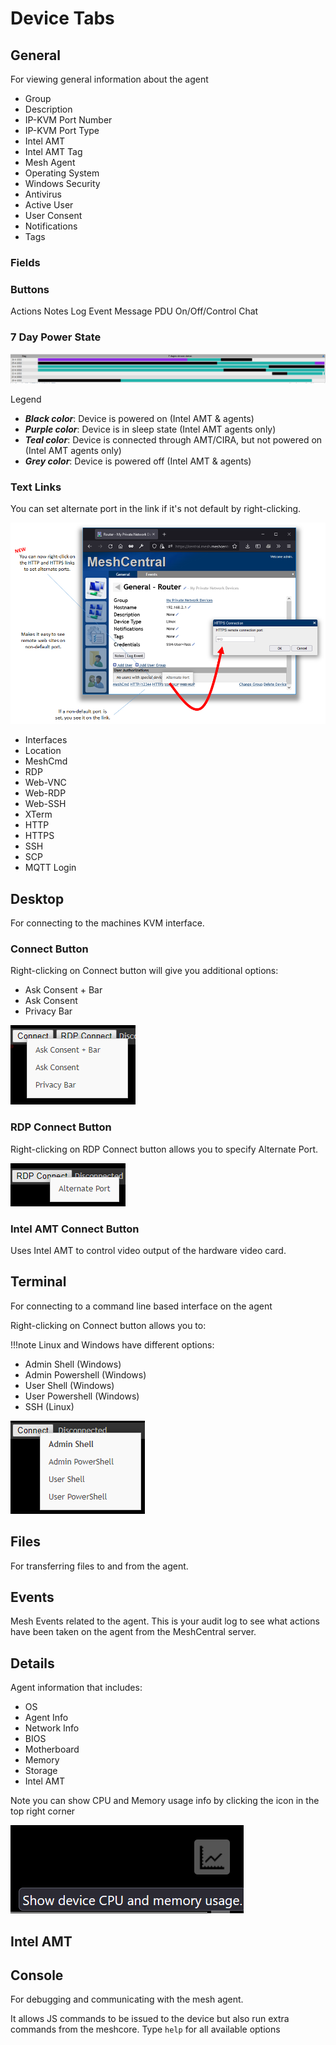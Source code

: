 # Device Tabs

## General

For viewing general information about the agent

* Group
* Description
* IP-KVM Port Number
* IP-KVM Port Type
* Intel AMT
* Intel AMT Tag
* Mesh Agent
* Operating System
* Windows Security
* Antivirus
* Active User
* User Consent
* Notifications
* Tags

### Fields

### Buttons

Actions
Notes
Log Event
Message
PDU On/Off/Control
Chat

### 7 Day Power State

![](images/7daypowerstate.png)

Legend

* **_Black color_**: Device is powered on (Intel AMT & agents)
* **_Purple color_**: Device is in sleep state (Intel AMT agents only)
* **_Teal color_**: Device is connected through AMT/CIRA, but not powered on (Intel AMT agents only)
* **_Grey color_**: Device is powered off (Intel AMT & agents)

### Text Links

You can set alternate port in the link if it's not default by right-clicking.

![](images/general_alternateports.png)

* Interfaces
* Location
* MeshCmd
* RDP
* Web-VNC
* Web-RDP
* Web-SSH
* XTerm
* HTTP
* HTTPS
* SSH
* SCP
* MQTT Login

## Desktop

For connecting to the machines KVM interface.

### Connect Button

Right-clicking on Connect button will give you additional options:

* Ask Consent + Bar
* Ask Consent
* Privacy Bar

![](images/desktop_connectbutton.png)

### RDP Connect Button

Right-clicking on RDP Connect button allows you to specify Alternate Port.

![](images/desktop_rdpconnectbutton.png)

### Intel AMT Connect Button

Uses Intel AMT to control video output of the hardware video card.

## Terminal

For connecting to a command line based interface on the agent

Right-clicking on Connect button allows you to:

!!!note
    Linux and Windows have different options:

* Admin Shell (Windows)
* Admin Powershell (Windows)
* User Shell (Windows)
* User Powershell (Windows)
* SSH (Linux)

![](images/terminal_connectbutton.png)

## Files

For transferring files to and from the agent.

## Events

Mesh Events related to the agent. This is your audit log to see what actions have been taken on the agent from the MeshCentral server.

## Details

Agent information that includes:

* OS
* Agent Info
* Network Info
* BIOS
* Motherboard
* Memory
* Storage
* Intel AMT

Note you can show CPU and Memory usage info by clicking the icon in the top right corner

![](images/details_cpuram.png)

## Intel AMT

## Console

For debugging and communicating with the mesh agent.

It allows JS commands to be issued to the device but also run extra commands from the meshcore. Type `help` for all available options
